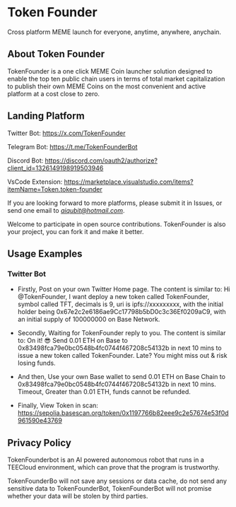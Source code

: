 # Token Founder

Cross platform MEME launch for everyone, anytime, anywhere, anychain.

## About Token Founder

TokenFounder is a one click MEME Coin launcher solution designed to enable the top ten public chain users in terms of total market capitalization to publish their own MEME Coins on the most convenient and active platform at a cost close to zero.

## Landing Platform

Twitter Bot: https://x.com/TokenFounder

Telegram Bot: https://t.me/TokenFounderBot

Discord Bot: https://discord.com/oauth2/authorize?client_id=1326149198919503946

VsCode Extension: https://marketplace.visualstudio.com/items?itemName=Token.token-founder

If you are looking forward to more platforms, please submit it in Issues, or send one email to *aiqubit@hotmail.com*. 

Welcome to participate in open source contributions. TokenFounder is also your project, you can fork it and make it better.

## Usage Examples

### Twitter Bot

- Firstly, Post on your own Twitter Home page. The content is similar to: Hi @TokenFounder, I want deploy a new token called TokenFounder, symbol called TFT, decimals is 9, uri is ipfs://xxxxxxxxx, with the initial holder being 0x67e2c2e6186ae9Cc17798b5bD0c3c36Ef0209aC9, with an initial supply of 100000000 on Base Network.

- Secondly, Waiting for TokenFounder reply to you. The content is similar to: On it! 😎 Send 0.01 ETH on Base to 0x83498fca79e0bc0548b4fc0744f467208c54132b in next 10 mins to issue a new token called TokenFounder. Late? You might miss out & risk losing funds.

- And then, Use your own Base wallet to send 0.01 ETH on Base Chain to 0x83498fca79e0bc0548b4fc0744f467208c54132b in next 10 mins. Timeout, Greater than 0.01 ETH, funds cannot be refunded.

- Finally, View Token in scan: https://sepolia.basescan.org/token/0x1197766b82eee9c2e57674e53f0d961590e43769

## Privacy Policy

TokenFounderbot is an AI powered autonomous robot that runs in a TEECloud environment, which can prove that the program is trustworthy.

TokenFounderBo will not save any sessions or data cache, do not send any sensitive data to TokenFounderBot, TokenFounderBot will not promise whether your data will be stolen by third parties.
